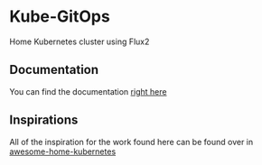 # Kube-GitOps

Home Kubernetes cluster using Flux2

## Documentation

You can find the documentation
[right here](https://woll0r.github.com/kube-gitops/)

## Inspirations

All of the inspiration for the work found here can be found over in
[awesome-home-kubernetes]

[awesome-home-kubernetes]: https://github.com/k8s-at-home/awesome-home-kubernetes
